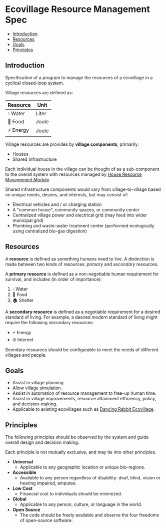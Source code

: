 # Ecovillage Resource Management Spec

* [Introduction](#introduction)
* [Resources](#resources)
* [Goals](#goals)
* [Principles](#principles)

## Introduction
Specification of a program to manage the resources of a ecovillage in a cyclical closed-loop system.

Village resources are defined as:

|Resource|Unit|
|--------|----|
|💧 Water|Liter|
|🌱 Food|Joule|
|⚡ Energy|Joule|

Village resources are provides by **village components**, primarily:

* Houses
* Shared Infrastructure

Each individual house in the village can be thought of as a sub-component to the overall system with resources managed by [House Resource Management Module](./house-resource-management-spec.md).

Shared infrastructure components would vary from village-to-village based on unique needs, desires, and interests, but may consist of:

* Electrical vehicles and / or charging station
* A "common house", community spaces, or community center
* Centralized village power and electrical grid (may feed into wider municipal grid)
* Plumbing and waste-water treatment center (performed ecologically using centralized bio-gas digestion)

## Resources
A **resource** is defined as something humans need to live. A distinction is made between two kinds of resources: *primary* and *secondary* resources.

A **primary resource** is defined as a non-negotiable human requirement for survival, and includes (in order of importance):

1. 💧 Water
2. 🌱 Food
3. 🏠 Shelter

A **secondary resource** is defined as a negotiable requirement for a desired standard of living. For example, a desired *modern* standard of living might require the following secondary resources:

* ⚡ Energy
* 🌐 Internet

Seondary resources should be configurable to meet the needs of different villages and people.

## Goals
* Assist in village planning.
* Allow village simulation.
* Assist in automation of resource management to free-up human time.
* Assist in village improvements, resource attainment efficiency, policy, and decision-making.
* Applicable to existing ecovillages such as [Dancing Rabbit Ecovillage](https://www.dancingrabbit.org/).

## Principles
The following principles should be observed by the system and guide overall design and decision making.

Each principle is not mutually exclusive, and may tie into other principles.

* **Universal**
  * Applicable to any geographic location or unique bio-regions.
* **Accessible**
  * Available to any person regardless of disability: deaf, blind, vision or hearing impaired, amputee.
* **Low Cost**
  * Financial cost to individuals should be minimized.
* **Global**
  * Applicable to any person, culture, or language in the world.
* **Open Source**
  * The code should be freely available and observe the four freedoms of open-source software.
